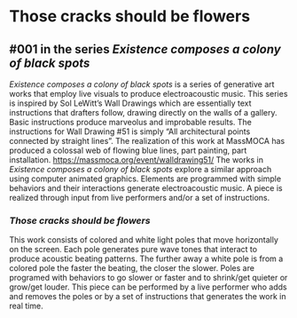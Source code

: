 # Those cracks should be flowers
## \#001 in the series *Existence composes a colony of black spots*

*Existence composes a colony of black spots* is a series of generative art works that employ live visuals to produce electroacoustic music. This series is inspired by Sol LeWitt’s Wall Drawings which are essentially text instructions that drafters follow, drawing directly on the walls of a gallery. Basic instructions produce marveolus and improbable results. The instructions for Wall Drawing #51 is simply “All architectural points connected by straight lines”. The realization of this work at MassMOCA has produced a colossal web of flowing blue lines, part painting, part installation. https://massmoca.org/event/walldrawing51/ The works in *Existence composes a colony of black spots* explore a similar approach using computer animated graphics. Elements are programmed with simple behaviors and their interactions generate electroacoustic music. A piece is realized through input from live performers and/or a set of instructions.

### *Those cracks should be flowers* 
This work consists of colored and white light poles that move horizontally on the screen. Each pole generates pure wave tones that interact to produce acoustic beating patterns. The further away a white pole is from a colored pole the faster the beating, the closer the slower. Poles are programed with behaviors to go slower or faster and to shrink/get quieter or grow/get louder. This piece can be performed by a live performer who adds and removes the poles or by a set of instructions that generates the work in real time.

